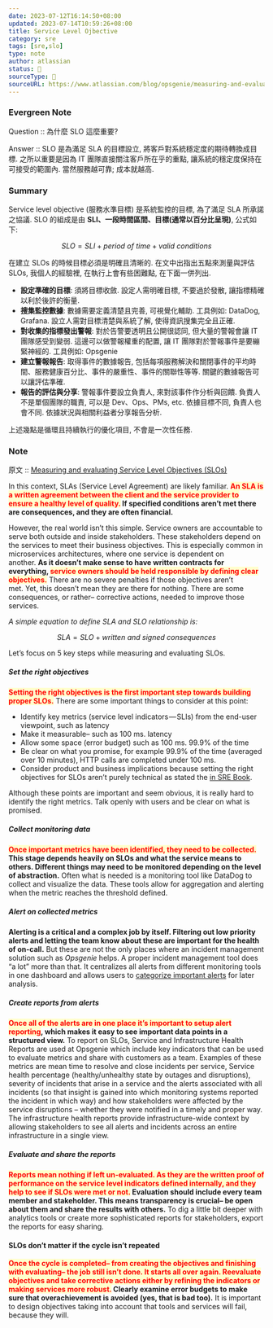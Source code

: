 ```yaml
---
date: 2023-07-12T16:14:50+08:00
updated: 2023-07-14T10:59:26+08:00
title: Service Level Ojbective
category: sre
tags: [sre,slo]
type: note
author: atlassian
status: 🌱
sourceType: 📰️
sourceURL: https://www.atlassian.com/blog/opsgenie/measuring-and-evaluating-service-level-objectives
---
```


### Evergreen Note

Question :: 為什麼 SLO 這麼重要?

Answer :: SLO 是為滿足 SLA 的目標設立, 將客戶對系統穩定度的期待轉換成目標. 之所以重要是因為 IT 團隊直接關注客戶所在乎的重點, 讓系統的穩定度保持在可接受的範圍內. 當然服務越可靠; 成本就越高.

<!--more-->

### Summary

Service level objective (服務水準目標) 是系統監控的目標, 為了滿足 SLA 所承諾之協議. SLO 的組成是由 **SLI、一段時間區間、目標(通常以百分比呈現)**, 公式如下:

$$ SLO = SLI + period\ of\ time + valid\ conditions $$

在建立 SLOs 的時候目標必須是明確且清晰的. 在文中出指出五點來測量與評估 SLOs, 我個人的經驗裡, 在執行上會有些困難點, 在下面一併列出.

- **設定準確的目標**: 須將目標收斂. 設定人需明確目標, 不要過於發散, 讓指標精確以利於後許的衡量.
- **搜集監控數據**: 數據需要定義清楚且完善, 可視覺化輔助. 工具例如: DataDog, Grafana. 設立人需對目標清楚與系統了解, 使得資訊搜集完全且正確.
- **對收集的指標發出警報**: 對於告警要透明且公開很認同, 但大量的警報會讓 IT 團隊感受到變弱. 這邊可以做警報權重的配置, 讓 IT 團隊對於警報事件是要繃緊神經的. 工具例如: Opsgenie
- **建立警報報告**: 取得事件的數據報告, 包括每項服務解決和關閉事件的平均時間、服務健康百分比、事件的嚴重性、事件的關聯性等等. 關鍵的數據報告可以讓評估準確.
- **報告的評估與分享**: 警報事件要設立負責人, 來對該事件作分析與回饋. 負責人不是單個團隊的職責, 可以是 Dev、Ops、PMs, etc. 依據目標不同, 負責人也會不同. 依據狀況與相關利益者分享報告分析.

上述幾點是循環且持續執行的優化項目, 不會是一次性任務.

### Note

原文 :: [Measuring and evaluating Service Level Objectives (SLOs)](https://www.atlassian.com/blog/opsgenie/measuring-and-evaluating-service-level-objectives)

In this context, SLAs (Service Level Agreement) are likely familiar. **<span style="background-color: #ffffcc; color: red">An SLA is a written agreement between the client and the service provider to ensure a healthy level of quality.</span> If specified conditions aren’t met there are consequences, and they are often financial.**

However, the real world isn’t this simple. Service owners are accountable to serve both outside and inside stakeholders. These stakeholders depend on the services to meet their business objectives. This is especially common in microservices architectures, where one service is dependent on another. **As it doesn’t make sense to have written contracts for everything, <span style="background-color: #ffffcc; color: red">service owners should be held responsible by defining clear objectives.</span>** There are no severe penalties if those objectives aren’t met. Yet, this doesn’t mean they are there for nothing. There are some consequences, or rather– corrective actions, needed to improve those services.

*A simple equation to define SLA and SLO relationship is:*

$$ SLA = SLO + written\ and\ signed\ consequences $$

Let’s focus on 5 key steps while measuring and evaluating SLOs.

##### Set the right objectives

**<span style="background-color: #ffffcc; color: red">Setting the right objectives is the first important step towards building proper SLOs.</span>** There are some important things to consider at this point:

- Identify key metrics (service level indicators — SLIs) from the end-user viewpoint, such as latency
- Make it measurable– such as 100 ms. latency
- Allow some space (error budget) such as 100 ms. 99.9% of the time
- Be clear on what you promise, for example 99.9% of the time (averaged over 10 minutes), HTTP calls are completed under 100 ms.
- Consider product and business implications because setting the right objectives for SLOs aren’t purely technical as stated the [in SRE Book](https://landing.google.com/sre/book/chapters/service-level-objectives.html).

Although these points are important and seem obvious, it is really hard to identify the right metrics. Talk openly with users and be clear on what is promised.

##### Collect monitoring data

**<span style="background-color: #ffffcc; color: red">Once important metrics have been identified, they need to be collected.</span> This stage depends heavily on SLOs and what the service means to others. Different things may need to be monitored depending on the level of abstraction.** Often what is needed is a monitoring tool like DataDog to collect and visualize the data. These tools allow for aggregation and alerting when the metric reaches the threshold defined.

##### Alert on collected metrics

**Alerting is a critical and a complex job by itself. Filtering out low priority alerts and letting the team know about these are important for the health of on-call.** But these are not the only places where an incident management solution such as *Opsgenie* helps. A proper incident management tool does “a lot” more than that. It centralizes all alerts from different monitoring tools in one dashboard and allows users to [categorize important alerts](https://docs.opsgenie.com/docs/filters) for later analysis.


##### Create reports from alerts

**<span style="background-color: #ffffcc; color: red">Once all of the alerts are in one place it’s important to setup alert reporting</span>, which makes it easy to see important data points in a structured view.** To report on SLOs, Service and Infrastructure Health Reports are used at Opsgenie which include key indicators that can be used to evaluate metrics and share with customers as a team. Examples of these metrics are mean time to resolve and close incidents per service, Service health percentage (healthy/unhealthy state by outages and disruptions), severity of incidents that arise in a service and the alerts associated with all incidents (so that insight is gained into which monitoring systems reported the incident in which way) and how stakeholders were affected by the service disruptions – whether they were notified in a timely and proper way. The infrastructure health reports provide infrastructure-wide context by allowing stakeholders to see all alerts and incidents across an entire infrastructure in a single view.

##### Evaluate and share the reports

**<span style="background-color: #ffffcc; color: red">Reports mean nothing if left un-evaluated. As they are the written proof of performance on the service level indicators defined internally, and they help to see if SLOs were met or not.</span> Evaluation should include every team member and stakeholder. This means transparency is crucial– be open about them and share the results with others.** To dig a little bit deeper with analytics tools or create more sophisticated reports for stakeholders, export the reports for easy sharing.


#### SLOs don’t matter if the cycle isn’t repeated

**<span style="background-color: #ffffcc; color: red">Once the cycle is completed– from creating the objectives and finishing with evaluating– the job still isn’t done. It starts all over again. Reevaluate objectives and take corrective actions either by refining the indicators or making services more robust.</span> Clearly examine error budgets to make sure that overachievement is avoided (yes, that is bad too).** It is important to design objectives taking into account that tools and services will fail, because they will.
